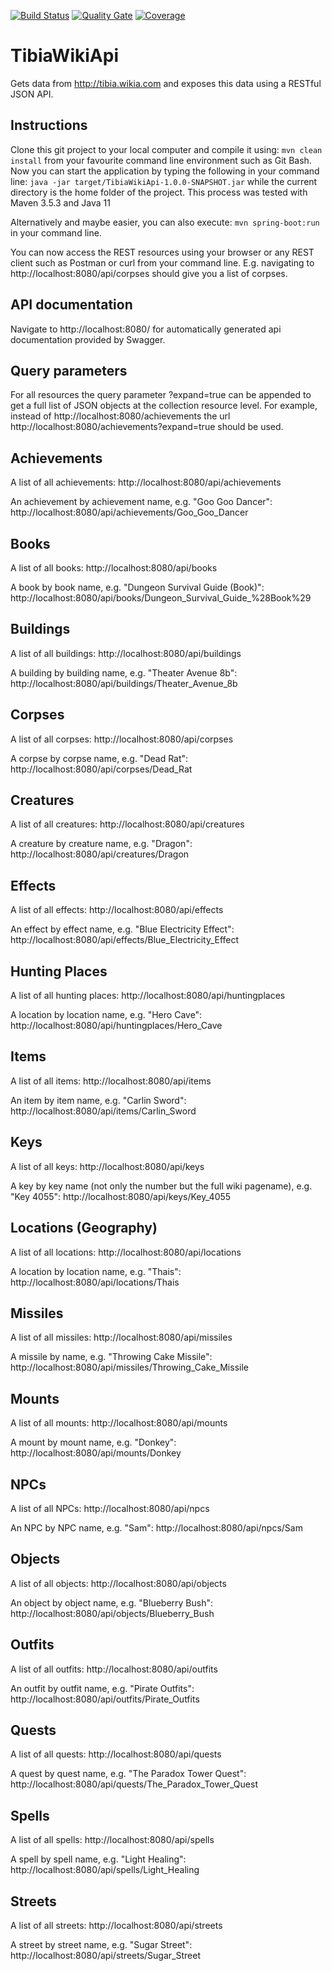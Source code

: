 [![Build Status](https://www.travis-ci.org/benjaminkomen/TibiaWikiApi.svg?branch=master)](https://www.travis-ci.org/benjaminkomen/TibiaWikiApi)
[![Quality Gate](https://sonarcloud.io/api/project_badges/measure?project=com.tibiawiki%3ATibiaWikiApi&metric=alert_status)](https://sonarcloud.io/dashboard?id=com.tibiawiki%3ATibiaWikiApi)
[![Coverage](https://sonarcloud.io/api/project_badges/measure?project=com.tibiawiki%3ATibiaWikiApi&metric=coverage)](https://sonarcloud.io/dashboard?id=com.tibiawiki%3ATibiaWikiApi)

# TibiaWikiApi

Gets data from http://tibia.wikia.com and exposes this data using a RESTful JSON API.

## Instructions
Clone this git project to your local computer and compile it using: `mvn clean install` from your favourite command line
environment such as Git Bash. Now you can start the application by typing the following in your command line:
 `java -jar target/TibiaWikiApi-1.0.0-SNAPSHOT.jar` while the current directory is the home folder of the project. 
 This process was tested with Maven 3.5.3 and Java 11
 
 Alternatively and maybe easier, you can also execute: `mvn spring-boot:run` in your command line.
 
 You can now access the REST resources using your browser or any REST client such as Postman or curl from your command line.
 E.g. navigating to http://localhost:8080/api/corpses should give you a list of corpses.
 
## API documentation
Navigate to http://localhost:8080/ for automatically generated api documentation provided by Swagger.
 
## Query parameters
For all resources the query parameter ?expand=true can be appended to get a full list of JSON objects at the collection resource level. For example, instead of http://localhost:8080/achievements the url http://localhost:8080/achievements?expand=true should be used.

## Achievements

A list of all achievements:
http://localhost:8080/api/achievements

An achievement by achievement name, e.g. "Goo Goo Dancer":
http://localhost:8080/api/achievements/Goo_Goo_Dancer

## Books

A list of all books:
http://localhost:8080/api/books

A book by book name, e.g. "Dungeon Survival Guide (Book)":
http://localhost:8080/api/books/Dungeon_Survival_Guide_%28Book%29

## Buildings

A list of all buildings:
http://localhost:8080/api/buildings

A building by building name, e.g. "Theater Avenue 8b":
http://localhost:8080/api/buildings/Theater_Avenue_8b

## Corpses

A list of all corpses:
http://localhost:8080/api/corpses

A corpse by corpse name, e.g. "Dead Rat":
http://localhost:8080/api/corpses/Dead_Rat

## Creatures

A list of all creatures:
http://localhost:8080/api/creatures

A creature by creature name, e.g. "Dragon":
http://localhost:8080/api/creatures/Dragon

## Effects

A list of all effects:
http://localhost:8080/api/effects

An effect by effect name, e.g. "Blue Electricity Effect":
http://localhost:8080/api/effects/Blue_Electricity_Effect

## Hunting Places

A list of all hunting places:
http://localhost:8080/api/huntingplaces

A location by location name, e.g. "Hero Cave":
http://localhost:8080/api/huntingplaces/Hero_Cave

## Items

A list of all items:
http://localhost:8080/api/items

An item by item name, e.g. "Carlin Sword":
http://localhost:8080/api/items/Carlin_Sword

## Keys

A list of all keys:
http://localhost:8080/api/keys

A key by key name (not only the number but the full wiki pagename), e.g. "Key 4055":
http://localhost:8080/api/keys/Key_4055

## Locations (Geography)

A list of all locations:
http://localhost:8080/api/locations

A location by location name, e.g. "Thais":
http://localhost:8080/api/locations/Thais

## Missiles

A list of all missiles:
http://localhost:8080/api/missiles

A missile by name, e.g. "Throwing Cake Missile":
http://localhost:8080/api/missiles/Throwing_Cake_Missile

## Mounts

A list of all mounts:
http://localhost:8080/api/mounts

A mount by mount name, e.g. "Donkey":
http://localhost:8080/api/mounts/Donkey

## NPCs

A list of all NPCs:
http://localhost:8080/api/npcs

An NPC by NPC name, e.g. "Sam":
http://localhost:8080/api/npcs/Sam

## Objects

A list of all objects:
http://localhost:8080/api/objects

An object by object name, e.g. "Blueberry Bush":
http://localhost:8080/api/objects/Blueberry_Bush

## Outfits

A list of all outfits:
http://localhost:8080/api/outfits

An outfit by outfit name, e.g. "Pirate Outfits":
http://localhost:8080/api/outfits/Pirate_Outfits

## Quests

A list of all quests:
http://localhost:8080/api/quests

A quest by quest name, e.g. "The Paradox Tower Quest":
http://localhost:8080/api/quests/The_Paradox_Tower_Quest

## Spells

A list of all spells:
http://localhost:8080/api/spells

A spell by spell name, e.g. "Light Healing":
http://localhost:8080/api/spells/Light_Healing

## Streets

A list of all streets:
http://localhost:8080/api/streets

A street by street name, e.g. "Sugar Street":
http://localhost:8080/api/streets/Sugar_Street